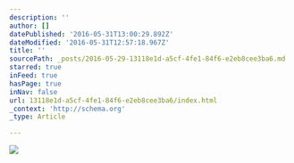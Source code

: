 ```yaml
---
description: ''
author: []
datePublished: '2016-05-31T13:00:29.892Z'
dateModified: '2016-05-31T12:57:18.967Z'
title: ''
sourcePath: _posts/2016-05-29-13118e1d-a5cf-4fe1-84f6-e2eb8cee3ba6.md
starred: true
inFeed: true
hasPage: true
inNav: false
url: 13118e1d-a5cf-4fe1-84f6-e2eb8cee3ba6/index.html
_context: 'http://schema.org'
_type: Article

---
```

![](https://the-grid-user-content.s3-us-west-2.amazonaws.com/b5e3098b-c2e7-424a-bd27-13015bb28a2c.jpg)